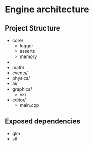 # Engine architecture

## Project Structure

- core/
    - logger
    - asserts
    - memory
- 
- math/
- events/
- physics/
- ai/
- graphics/
    <!-- High Level API -->
    <!-- Vulkan API -->
    - vk/
- editor/
    - main.cpp

## Exposed dependencies

- glm
- stl